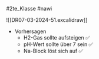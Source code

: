 #2te_Klasse #nawi 

![[DR07-03-2024-51.excalidraw]]
- Vorhersagen 
	- H2-Gas sollte aufsteigen ✅
	- pH-Wert sollte über 7 sein ✅ 
	- Na-Block löst sich auf ✅



